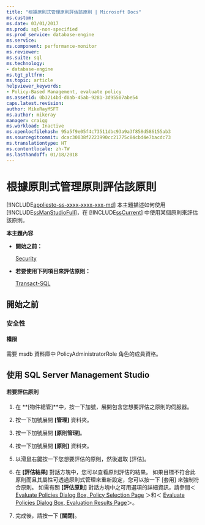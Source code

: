 ```yaml
---
title: "根據原則式管理原則評估該原則 | Microsoft Docs"
ms.custom: 
ms.date: 03/01/2017
ms.prod: sql-non-specified
ms.prod_service: database-engine
ms.service: 
ms.component: performance-monitor
ms.reviewer: 
ms.suite: sql
ms.technology:
- database-engine
ms.tgt_pltfrm: 
ms.topic: article
helpviewer_keywords:
- Policy-Based Management, evaluate policy
ms.assetid: 0b3214bd-d0ab-45ab-9281-3d95507abe54
caps.latest.revision: 
author: MikeRayMSFT
ms.author: mikeray
manager: craigg
ms.workload: Inactive
ms.openlocfilehash: 95a5f9e05f4c73511dbc93a9a3f858d586155ab3
ms.sourcegitcommit: dcac30038f2223990cc21775c84cbd4e7bacdc73
ms.translationtype: HT
ms.contentlocale: zh-TW
ms.lasthandoff: 01/18/2018
---
```

# <a name="evaluate-a-policy-based-management-policy-from-that-policy"></a>根據原則式管理原則評估該原則
[!INCLUDE[appliesto-ss-xxxx-xxxx-xxx-md](../../includes/appliesto-ss-xxxx-xxxx-xxx-md.md)] 本主題描述如何使用 [!INCLUDE[ssManStudioFull](../../includes/ssmanstudiofull-md.md)]，在 [!INCLUDE[ssCurrent](../../includes/sscurrent-md.md)] 中使用某個原則來評估該原則。  
  
 **本主題內容**  
  
-   **開始之前：**  
  
     [Security](#Security)  
  
-   **若要使用下列項目來評估原則：**  
  
     [Transact-SQL](#SSMSProcedure)  
  
##  <a name="BeforeYouBegin"></a> 開始之前  
  
###  <a name="Security"></a> 安全性  
  
####  <a name="Permissions"></a> 權限  
 需要 msdb 資料庫中 PolicyAdministratorRole 角色的成員資格。  
  
##  <a name="SSMSProcedure"></a> 使用 SQL Server Management Studio  
  
#### <a name="to-evaluate-a-policy"></a>若要評估原則  
  
1.  在 **[物件總管]**中，按一下加號，展開包含您想要評估之原則的伺服器。  
  
2.  按一下加號展開 **[管理]** 資料夾。  
  
3.  按一下加號展開 **[原則管理]**。  
  
4.  按一下加號展開 **[原則]** 資料夾。  
  
5.  以滑鼠右鍵按一下您想要評估的原則，然後選取 [評估]。  
  
6.  在 **[評估結果]**  對話方塊中，您可以查看原則評估的結果。 如果目標不符合此原則而且其屬性可透過原則式管理來重新設定，您可以按一下 [套用] 來強制符合原則。 如需有關 **[評估原則]** 對話方塊中之可用選項的詳細資訊，請參閱＜ [Evaluate Policies Dialog Box, Policy Selection Page](../../relational-databases/policy-based-management/evaluate-policies-dialog-box-policy-selection-page.md) ＞和＜ [Evaluate Policies Dialog Box, Evaluation Results Page](../../relational-databases/policy-based-management/evaluate-policies-dialog-box-evaluation-results-page.md)＞。  
  
7.  完成後，請按一下 **[關閉]**。  
  
  
